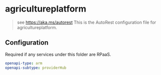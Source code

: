 # agricultureplatform

> see https://aka.ms/autorest
> This is the AutoRest configuration file for agricultureplatform.

## Configuration

Required if any services under this folder are RPaaS.

```yaml
openapi-type: arm
openapi-subtype: providerHub
```

